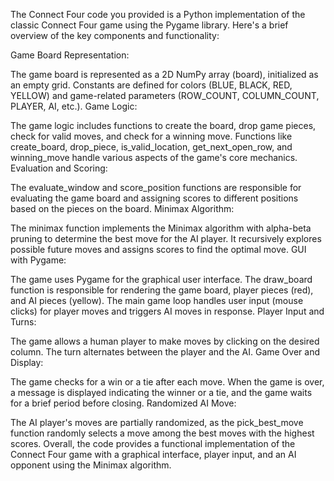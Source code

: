 The Connect Four code you provided is a Python implementation of the classic Connect Four game using the Pygame library. Here's a brief overview of the key components and functionality:

Game Board Representation:

The game board is represented as a 2D NumPy array (board), initialized as an empty grid.
Constants are defined for colors (BLUE, BLACK, RED, YELLOW) and game-related parameters (ROW_COUNT, COLUMN_COUNT, PLAYER, AI, etc.).
Game Logic:

The game logic includes functions to create the board, drop game pieces, check for valid moves, and check for a winning move.
Functions like create_board, drop_piece, is_valid_location, get_next_open_row, and winning_move handle various aspects of the game's core mechanics.
Evaluation and Scoring:

The evaluate_window and score_position functions are responsible for evaluating the game board and assigning scores to different positions based on the pieces on the board.
Minimax Algorithm:

The minimax function implements the Minimax algorithm with alpha-beta pruning to determine the best move for the AI player. It recursively explores possible future moves and assigns scores to find the optimal move.
GUI with Pygame:

The game uses Pygame for the graphical user interface.
The draw_board function is responsible for rendering the game board, player pieces (red), and AI pieces (yellow).
The main game loop handles user input (mouse clicks) for player moves and triggers AI moves in response.
Player Input and Turns:

The game allows a human player to make moves by clicking on the desired column.
The turn alternates between the player and the AI.
Game Over and Display:

The game checks for a win or a tie after each move.
When the game is over, a message is displayed indicating the winner or a tie, and the game waits for a brief period before closing.
Randomized AI Move:

The AI player's moves are partially randomized, as the pick_best_move function randomly selects a move among the best moves with the highest scores.
Overall, the code provides a functional implementation of the Connect Four game with a graphical interface, player input, and an AI opponent using the Minimax algorithm.
